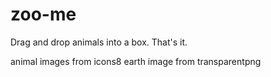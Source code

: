 # zoo-me
Drag and drop animals into a box. That's it. 

animal images from icons8
earth image from transparentpng
